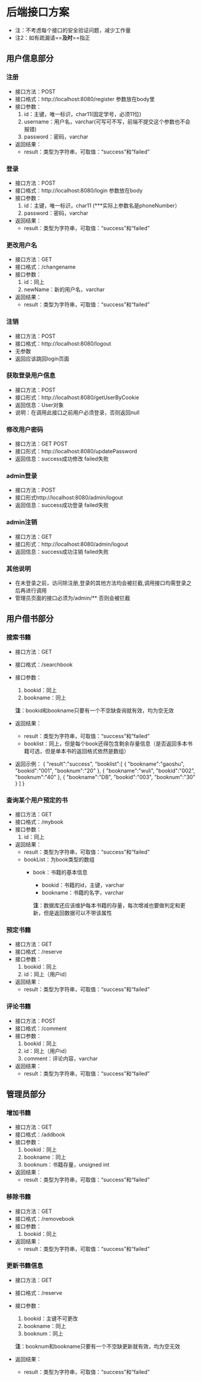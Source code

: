 # 后端接口方案
- 注：不考虑每个接口的安全验证问题，减少工作量
- 注2：如有疏漏请==**及时**==指正

## 用户信息部分

### 注册
- 接口方法：POST
- 接口格式：http://localhost:8080/register 参数放在body里
- 接口参数：
	1. id：主键，唯一标识，char11(固定学号，必须11位)
	2. username：用户名，varchar(可写可不写，前端不提交这个参数也不会报错)
	3. password：密码，varchar
- 返回结果：
	- result：类型为字符串，可取值：“success”和“failed”

### 登录
- 接口方法：POST
- 接口格式：http://localhost:8080/login 参数放在body
- 接口参数：
	1. id：主键，唯一标识，char11 (***实际上参数名是phoneNumber）
	2. password：密码，varchar
- 返回结果：
	- result：类型为字符串，可取值：“success”和“failed”

### 更改用户名
- 接口方法：GET
- 接口格式：/changename
- 接口参数：
	1. id：同上
	2. newName：新的用户名，varchar
- 返回结果：
	- result：类型为字符串，可取值：“success”和“failed”

### 注销
- 接口方法：POST
- 接口格式：http://localhost:8080/logout
- 无参数
- 返回应该跳回login页面

### 获取登录用户信息
- 接口方法：POST
- 接口形式：http://localhost:8080/getUserByCookie
- 返回信息：User对象
- 说明：在调用此接口之前用户必须登录，否则返回null

### 修改用户密码
- 接口方法：GET POST
- 接口形式：http://localhost:8080/updatePassword
- 返回信息：success成功修改 failed失败

### admin登录
- 接口方法：POST
- 接口形式http://localhost:8080/admin/logout
- 返回信息：success成功登录 failed失败

### admin注销
- 接口方法：GET
- 接口形式：http://localhost:8080/admin/logout
- 返回信息：success成功注销 failed失败

### 其他说明
 - 在未登录之前，访问除注册,登录的其他方法均会被拦截,调用接口均需登录之后再进行调用
 - 管理员页面的接口必须为/admin/** 否则会被拦截

## 用户借书部分

### 搜索书籍
- 接口方法：GET
- 接口格式：/searchbook
- 接口参数：
	1. bookid：同上
	2. bookname：同上
	
	**注**：bookid和bookname只要有一个不空缺查询就有效，均为空无效
- 返回结果：
	- result：类型为字符串，可取值：“success”和“failed”
	- booklist：同上，但是每个book还得包含剩余存量信息（是否返回多本书籍可选，但是单本书的返回格式依然是数组）
- 返回示例：
	{
    		"result":"success",
    		"booklist":[
        		{
            			"bookname":"gaoshu",
            			"bookid":"001",
            			"booknum":"20"
        		},
        		{
           		 	"bookname":"wuli",
            			"bookid":"002",
            			"booknum":"40"
        		},
        		{
            			"bookname":"DB",
            			"bookid":"003",
            			"booknum":"30"
        		}
    		]
	}

### 查询某个用户预定的书
- 接口方法：GET
- 接口格式：/mybook
- 接口参数：
	1. id：同上
- 返回结果：
	- result：类型为字符串，可取值：“success”和“failed”
	- bookList：为book类型的数组
		- book：书籍的基本信息
			- bookid：书籍的id，主键，varchar
			- bookname：书籍的名字，varchar
			
			**注**：数据库还应该维护每本书籍的存量，每次增减也要做判定和更新，但是返回数据可以不带该属性

### 预定书籍
- 接口方法：GET
- 接口格式：/reserve
- 接口参数：
	1. bookid：同上
	2. id：同上（用户id）
- 返回结果：
	- result：类型为字符串，可取值：“success”和“failed”

### 评论书籍
- 接口方法：POST
- 接口格式：/comment
- 接口参数：
	1. bookid：同上
	2. id：同上（用户id）
	3. comment：评论内容，varchar
- 返回结果：
	- result：类型为字符串，可取值：“success”和“failed”

## 管理员部分

### 增加书籍
- 接口方法：GET
- 接口格式：/addbook
- 接口参数：
	1. bookid：同上
	2. bookname：同上
	3. booknum：书籍存量，unsigned int
- 返回结果：
	- result：类型为字符串，可取值：“success”和“failed”

### 移除书籍
- 接口方法：GET
- 接口格式：/removebook
- 接口参数：
	1. bookid：同上
- 返回结果：
	- result：类型为字符串，可取值：“success”和“failed”

### 更新书籍信息
- 接口方法：GET
- 接口格式：/reserve
- 接口参数：
	1. bookid：主键不可更改
	2. bookname：同上
	3. booknum：同上
	
	**注**：booknum和bookname只要有一个不空缺更新就有效，均为空无效
- 返回结果：
	- result：类型为字符串，可取值：“success”和“failed”
